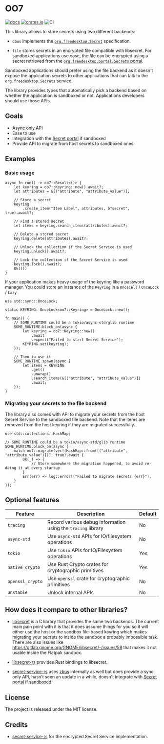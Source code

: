 # OO7

[![docs](https://docs.rs/oo7/badge.svg)](https://docs.rs/oo7/) [![crates.io](https://img.shields.io/crates/v/oo7)](https://crates.io/crates/oo7) ![CI](https://github.com/bilelmoussaoui/oo7/workflows/CI/badge.svg)

This library allows to store secrets using two different backends:

- `dbus` implements the [`org.freedesktop.Secret`](https://specifications.freedesktop.org/secret-service-spec/latest/) specification.

- `file` stores secrets in an encrypted file compatible with libsecret. For sandboxed applications use case, the file can be encrypted using a secret retrieved from the [`org.freedesktop.portal.Secrets` portal](https://flatpak.github.io/xdg-desktop-portal/docs/doc-org.freedesktop.portal.Secret.html).

Sandboxed applications should prefer using the file backend as it doesn't expose the application secrets to other applications that can talk to the `org.freedesktop.Secrets` service.

The library provides types that automatically pick a backend based on whether the application is sandboxed or not. Applications developers should use those APIs.

## Goals

- Async only API
- Ease to use
- Integration with the [Secret portal](https://flatpak.github.io/xdg-desktop-portal/docs/doc-org.freedesktop.portal.Secret.html) if sandboxed
- Provide API to migrate from host secrets to sandboxed ones

## Examples

### Basic usage

```rust,no_run
async fn run() -> oo7::Result<()> {
    let keyring = oo7::Keyring::new().await?;
    let attributes = &[("attribute", "attribute_value")];

    // Store a secret
    keyring
        .create_item("Item Label", attributes, b"secret", true).await?;

    // Find a stored secret
    let items = keyring.search_items(attributes).await?;

    // Delete a stored secret
    keyring.delete(attributes).await?;

    // Unlock the collection if the Secret Service is used
    keyring.unlock().await?;

    // Lock the collection if the Secret Service is used
    keyring.lock().await?;
    Ok(())
}
```

If your application makes heavy usage of the keyring like a password manager. You could store an instance of the `Keyring` in a `OnceCell` / `OnceLock` / `Lazy`

```rust,ignore
use std::sync::OnceLock;

static KEYRING: OnceLock<oo7::Keyring> = OnceLock::new();

fn main() {
    // SOME_RUNTIME could be a tokio/async-std/glib runtime
    SOME_RUNTIME.block_on(async {
        let keyring = oo7::Keyring::new()
            .await
            .expect("Failed to start Secret Service");
        KEYRING.set(keyring);
    });

    // Then to use it
    SOME_RUNTIME.spawn(async {
        let items = KEYRING
            .get()
            .unwrap()
            .search_items(&[("attribute", "attribute_value")])
            .await;
    });
}
```

### Migrating your secrets to the file backend

The library also comes with API to migrate your secrets from the host Secret Service to the sandboxed file backend. Note that the items are removed from the host keyring if they are migrated successfully.

```rust,ignore
use std::collections::HashMap;

// SOME_RUNTIME could be a tokio/async-std/glib runtime
SOME_RUNTIME.block_on(async {
    match oo7::migrate(vec![HashMap::from([("attribute", "attribute_value")])], true).await {
        Ok(_) => {
            // Store somewhere the migration happened, to avoid re-doing it at every startup
        }
        Err(err) => log::error!("Failed to migrate secrets {err}"),
    }
});
```

## Optional features

| Feature | Description | Default |
| ---     | ----------- | ------ |
| `tracing` | Record various debug information using the `tracing` library | No |
| `async-std` | Use `async-std` APIs for IO/filesystem operations | No |
| `tokio` | Use `tokio` APIs for IO/Filesystem operations | Yes |
| `native_crypto` | Use Rust Crypto crates for cryptographic primitives | Yes |
| `openssl_crypto` | Use `openssl` crate for cryptographic primitives | No |
| `unstable` | Unlock internal APIs | No |

## How does it compare to other libraries?

- [libsecret](https://gitlab.gnome.org/GNOME/libsecret) is a C library that provides the same two backends. The current main pain point with it is that it does assume things for you so it will either use the host or the sandbox file-based keyring which makes migrating your secrets to inside the sandbox a probably impossible task. There are also issues like <https://gitlab.gnome.org/GNOME/libsecret/-/issues/58> that makes it not usable inside the Flatpak sandbox.

- [libsecret-rs](https://gitlab.gnome.org/World/Rust/libsecret-rs) provides Rust bindings to libsecret.

- [secret-service-rs](https://github.com/hwchen/secret-service-rs/) uses [zbus](https://lib.rs/zbus) internally as well but does provide a sync only API, hasn't seen an update in a while, doesn't integrate with [Secret portal](https://flatpak.github.io/xdg-desktop-portal/docs/doc-org.freedesktop.portal.Secret.html) if sandboxed.

## License

The project is released under the MIT license.

## Credits

- [secret-service-rs](https://github.com/hwchen/secret-service-rs/) for the encrypted Secret Service implementation.

